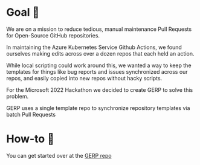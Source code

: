 # Goal 💞
We are on a mission to reduce tedious, manual maintenance Pull Requests for Open-Source GitHub repositories.

In maintaining the Azure Kubernetes Service Github Actions, we found ourselves making edits across over a dozen repos that each held an action.

While local scripting could work around this, we wanted a way to keep the templates for things like bug reports and issues synchronized across our repos, and easily copied into new repos without hacky scripts.

For the Microsoft 2022 Hackathon we decided to create GERP to solve this problem.

GERP uses a single template repo to synchronize repository templates via batch Pull Requests

# How-to 🧠 
You can get started over at the [GERP repo](https://github.com/gerp-project/gerp)
